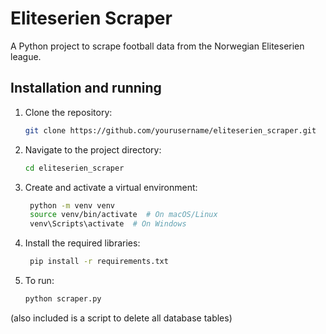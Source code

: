 # Eliteserien Scraper

A Python project to scrape football data from the Norwegian Eliteserien league.

## Installation and running

1. Clone the repository:
   ```bash
   git clone https://github.com/yourusername/eliteserien_scraper.git

2. Navigate to the project directory:
    ```bash
    cd eliteserien_scraper

4. Create and activate a virtual environment:
   ```bash
    python -m venv venv
    source venv/bin/activate  # On macOS/Linux
    venv\Scripts\activate  # On Windows

6. Install the required libraries:
   ```bash
    pip install -r requirements.txt

 7. To run: 
      ```bash
      python scraper.py

(also included is a script to delete all database tables)
